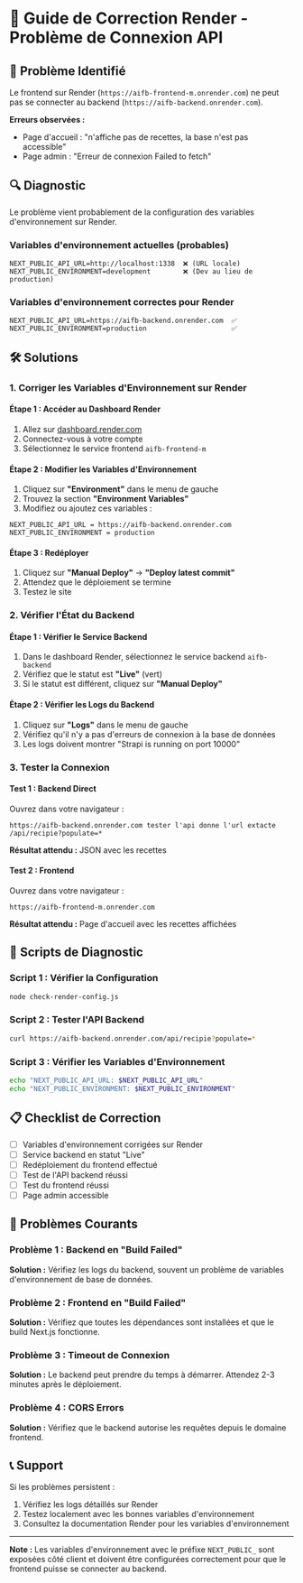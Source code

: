 # 🔧 Guide de Correction Render - Problème de Connexion API

## 🚨 Problème Identifié

Le frontend sur Render (`https://aifb-frontend-m.onrender.com`) ne peut pas se connecter au backend (`https://aifb-backend.onrender.com`).

**Erreurs observées :**
- Page d'accueil : "n'affiche pas de recettes, la base n'est pas accessible"
- Page admin : "Erreur de connexion Failed to fetch"

## 🔍 Diagnostic

Le problème vient probablement de la configuration des variables d'environnement sur Render.

### Variables d'environnement actuelles (probables)
```
NEXT_PUBLIC_API_URL=http://localhost:1338  ❌ (URL locale)
NEXT_PUBLIC_ENVIRONMENT=development        ❌ (Dev au lieu de production)
```

### Variables d'environnement correctes pour Render
```
NEXT_PUBLIC_API_URL=https://aifb-backend.onrender.com  ✅
NEXT_PUBLIC_ENVIRONMENT=production                     ✅
```

## 🛠️ Solutions

### 1. Corriger les Variables d'Environnement sur Render

#### Étape 1 : Accéder au Dashboard Render
1. Allez sur [dashboard.render.com](https://dashboard.render.com)
2. Connectez-vous à votre compte
3. Sélectionnez le service frontend `aifb-frontend-m`

#### Étape 2 : Modifier les Variables d'Environnement
1. Cliquez sur **"Environment"** dans le menu de gauche
2. Trouvez la section **"Environment Variables"**
3. Modifiez ou ajoutez ces variables :

```
NEXT_PUBLIC_API_URL = https://aifb-backend.onrender.com
NEXT_PUBLIC_ENVIRONMENT = production
```

#### Étape 3 : Redéployer
1. Cliquez sur **"Manual Deploy"** → **"Deploy latest commit"**
2. Attendez que le déploiement se termine
3. Testez le site

### 2. Vérifier l'État du Backend

#### Étape 1 : Vérifier le Service Backend
1. Dans le dashboard Render, sélectionnez le service backend `aifb-backend`
2. Vérifiez que le statut est **"Live"** (vert)
3. Si le statut est différent, cliquez sur **"Manual Deploy"**

#### Étape 2 : Vérifier les Logs du Backend
1. Cliquez sur **"Logs"** dans le menu de gauche
2. Vérifiez qu'il n'y a pas d'erreurs de connexion à la base de données
3. Les logs doivent montrer "Strapi is running on port 10000"

### 3. Tester la Connexion

#### Test 1 : Backend Direct
Ouvrez dans votre navigateur :
```
https://aifb-backend.onrender.com tester l'api donne l'url extacte
/api/recipie?populate=*
```

**Résultat attendu :** JSON avec les recettes

#### Test 2 : Frontend
Ouvrez dans votre navigateur :
```
https://aifb-frontend-m.onrender.com
```

**Résultat attendu :** Page d'accueil avec les recettes affichées

## 🔧 Scripts de Diagnostic

### Script 1 : Vérifier la Configuration
```bash
node check-render-config.js
```

### Script 2 : Tester l'API Backend
```bash
curl https://aifb-backend.onrender.com/api/recipie?populate=*
```

### Script 3 : Vérifier les Variables d'Environnement
```bash
echo "NEXT_PUBLIC_API_URL: $NEXT_PUBLIC_API_URL"
echo "NEXT_PUBLIC_ENVIRONMENT: $NEXT_PUBLIC_ENVIRONMENT"
```

## 📋 Checklist de Correction

- [ ] Variables d'environnement corrigées sur Render
- [ ] Service backend en statut "Live"
- [ ] Redéploiement du frontend effectué
- [ ] Test de l'API backend réussi
- [ ] Test du frontend réussi
- [ ] Page admin accessible

## 🚨 Problèmes Courants

### Problème 1 : Backend en "Build Failed"
**Solution :** Vérifiez les logs du backend, souvent un problème de variables d'environnement de base de données.

### Problème 2 : Frontend en "Build Failed"
**Solution :** Vérifiez que toutes les dépendances sont installées et que le build Next.js fonctionne.

### Problème 3 : Timeout de Connexion
**Solution :** Le backend peut prendre du temps à démarrer. Attendez 2-3 minutes après le déploiement.

### Problème 4 : CORS Errors
**Solution :** Vérifiez que le backend autorise les requêtes depuis le domaine frontend.

## 📞 Support

Si les problèmes persistent :
1. Vérifiez les logs détaillés sur Render
2. Testez localement avec les bonnes variables d'environnement
3. Consultez la documentation Render pour les variables d'environnement

---

**Note :** Les variables d'environnement avec le préfixe `NEXT_PUBLIC_` sont exposées côté client et doivent être configurées correctement pour que le frontend puisse se connecter au backend. 